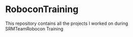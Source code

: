 # RoboconTraining
This repository contains all the projects I worked on during SRMTeamRobocon Training
